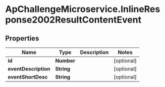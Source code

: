 # ApChallengeMicroservice.InlineResponse2002ResultContentEvent

## Properties
Name | Type | Description | Notes
------------ | ------------- | ------------- | -------------
**id** | **Number** |  | [optional] 
**eventDescription** | **String** |  | [optional] 
**eventShortDesc** | **String** |  | [optional] 


